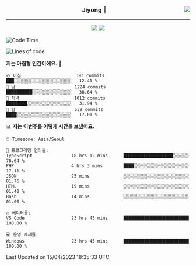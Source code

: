 
<div align="center">
  
  <img align="right" src="https://github-readme-stats.vercel.app/api/top-langs/?username=kkkimjiyong&theme=dracula&hide=Procfile&layout=compact&langs_count=7"/>

  ### Jiyong 🎨
  
  ---
  
  <a href="https://www.notion.so/de89c82b663345278de4489463a81458?v=f059fc8382b84103b52c77918639c252"><img src="https://img.shields.io/badge/Github Projects-000000?style=flat-square&logo=github&logoColor=white"/></a>
  <a href="https://haardy.tistory.com/"><img src="https://img.shields.io/badge/Jiyongstory-3DDC84?style=flat-square&logo=Tistory&logoColor=black"/></a>


</div>

  <!--START_SECTION:waka-->
![Code Time](http://img.shields.io/badge/Code%20Time-323%20hrs%2027%20mins-blue)

![Lines of code](https://img.shields.io/badge/%EC%A0%80%EB%8A%94%20%EC%97%AC%ED%83%9C%EA%B9%8C%EC%A7%80%20-2.3%20million%20%EC%A4%84%EC%9D%98%20%EC%BD%94%EB%93%9C%EB%A5%BC%20%EC%9E%91%EC%84%B1%ED%96%88%EC%96%B4%EC%9A%94.-blue)

**저는 아침형 인간이에요. 🐤** 

```text
🌞 아침                     393 commits         ███░░░░░░░░░░░░░░░░░░░░░░   12.41 % 
🌆 낮　                     1224 commits        ██████████░░░░░░░░░░░░░░░   38.64 % 
🌃 저녁                     1012 commits        ████████░░░░░░░░░░░░░░░░░   31.94 % 
🌙 밤　                     539 commits         ████░░░░░░░░░░░░░░░░░░░░░   17.01 % 
```


📊 **저는 이번주를 이렇게 시간을 보냈어요.** 

```text
🕑︎ Timezone: Asia/Seoul

💬 프로그래밍 언어들: 
TypeScript               18 hrs 12 mins      ███████████████████░░░░░░   76.64 % 
PHP                      4 hrs 3 mins        ████░░░░░░░░░░░░░░░░░░░░░   17.11 % 
JSON                     25 mins             ░░░░░░░░░░░░░░░░░░░░░░░░░   01.76 % 
HTML                     19 mins             ░░░░░░░░░░░░░░░░░░░░░░░░░   01.40 % 
Bash                     14 mins             ░░░░░░░░░░░░░░░░░░░░░░░░░   01.00 % 

🔥 에디터들: 
VS Code                  23 hrs 45 mins      █████████████████████████   100.00 % 

💻 운영 체제들: 
Windows                  23 hrs 45 mins      █████████████████████████   100.00 % 
```


 Last Updated on 15/04/2023 18:35:33 UTC
<!--END_SECTION:waka-->
